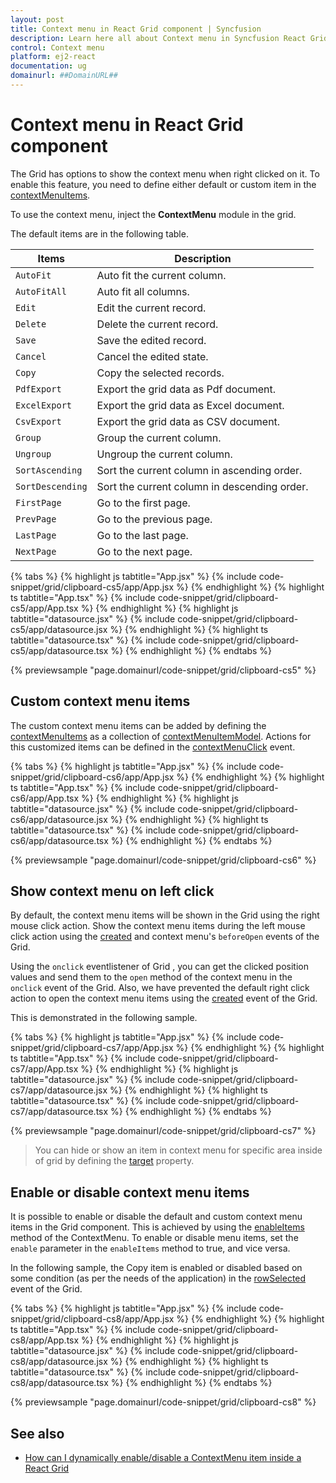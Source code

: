 ```yaml
---
layout: post
title: Context menu in React Grid component | Syncfusion
description: Learn here all about Context menu in Syncfusion React Grid component of Syncfusion Essential JS 2 and more.
control: Context menu 
platform: ej2-react
documentation: ug
domainurl: ##DomainURL##
---
```


# Context menu in React Grid component

The Grid has options to show the context menu when right clicked on it.
To enable this feature, you need to define either default or custom item in the [contextMenuItems](https://ej2.syncfusion.com/react/documentation/api/grid/#contextmenuitems).

To use the context menu, inject the **ContextMenu** module in the grid.

The default items are in the following table.

Items| Description
----|----
`AutoFit`|  Auto fit the current column.
`AutoFitAll` | Auto fit all columns.
`Edit`|  Edit the current record.
`Delete` | Delete the current record.
`Save` | Save the edited record.
`Cancel` | Cancel the edited state.
`Copy` | Copy the selected records.
`PdfExport` | Export the grid data as Pdf document.
`ExcelExport` | Export the grid data as Excel document.
`CsvExport` | Export the grid data as CSV document.
`Group` | Group the current column.
`Ungroup` | Ungroup the current column.
`SortAscending` | Sort the current column in ascending order.
`SortDescending` | Sort the current column in descending order.
`FirstPage` | Go to the first page.
`PrevPage` | Go to the previous page.
`LastPage` | Go to the last page.
`NextPage` | Go to the next page.

{% tabs %}
{% highlight js tabtitle="App.jsx" %}
{% include code-snippet/grid/clipboard-cs5/app/App.jsx %}
{% endhighlight %}
{% highlight ts tabtitle="App.tsx" %}
{% include code-snippet/grid/clipboard-cs5/app/App.tsx %}
{% endhighlight %}
{% highlight js tabtitle="datasource.jsx" %}
{% include code-snippet/grid/clipboard-cs5/app/datasource.jsx %}
{% endhighlight %}
{% highlight ts tabtitle="datasource.tsx" %}
{% include code-snippet/grid/clipboard-cs5/app/datasource.tsx %}
{% endhighlight %}
{% endtabs %}

 {% previewsample "page.domainurl/code-snippet/grid/clipboard-cs5" %}

## Custom context menu items

The custom context menu items can be added by defining the [contextMenuItems](https://ej2.syncfusion.com/react/documentation/api/grid/#contextmenuitems) as a collection of [contextMenuItemModel](https://ej2.syncfusion.com/react/documentation/api/grid/contextMenuItemModel).
Actions for this customized items can be defined in the [contextMenuClick](https://ej2.syncfusion.com/react/documentation/api/grid/#contextmenuclick) event.

{% tabs %}
{% highlight js tabtitle="App.jsx" %}
{% include code-snippet/grid/clipboard-cs6/app/App.jsx %}
{% endhighlight %}
{% highlight ts tabtitle="App.tsx" %}
{% include code-snippet/grid/clipboard-cs6/app/App.tsx %}
{% endhighlight %}
{% highlight js tabtitle="datasource.jsx" %}
{% include code-snippet/grid/clipboard-cs6/app/datasource.jsx %}
{% endhighlight %}
{% highlight ts tabtitle="datasource.tsx" %}
{% include code-snippet/grid/clipboard-cs6/app/datasource.tsx %}
{% endhighlight %}
{% endtabs %}

 {% previewsample "page.domainurl/code-snippet/grid/clipboard-cs6" %}

## Show context menu on left click

By default, the context menu items will be shown in the Grid using the right mouse click action. Show the context menu items during the left mouse click action using the [created](https://ej2.syncfusion.com/react/documentation/api/grid/#created) and context menu's `beforeOpen` events of the Grid.

Using the `onclick` eventlistener of Grid , you can get the clicked position values and send them to the `open` method of the context menu in the `onclick` event of the Grid. Also, we have prevented the default right click action to open the context menu items using the [created](https://ej2.syncfusion.com/react/documentation/api/grid/#created) event of the Grid.

This is demonstrated in the following sample.

{% tabs %}
{% highlight js tabtitle="App.jsx" %}
{% include code-snippet/grid/clipboard-cs7/app/App.jsx %}
{% endhighlight %}
{% highlight ts tabtitle="App.tsx" %}
{% include code-snippet/grid/clipboard-cs7/app/App.tsx %}
{% endhighlight %}
{% highlight js tabtitle="datasource.jsx" %}
{% include code-snippet/grid/clipboard-cs7/app/datasource.jsx %}
{% endhighlight %}
{% highlight ts tabtitle="datasource.tsx" %}
{% include code-snippet/grid/clipboard-cs7/app/datasource.tsx %}
{% endhighlight %}
{% endtabs %}

 {% previewsample "page.domainurl/code-snippet/grid/clipboard-cs7" %}

> You can hide or show an item in context menu for specific area inside of grid by defining the [target](https://ej2.syncfusion.com/react/documentation/api/grid/contextMenuItemModel/#target) property.

## Enable or disable context menu items

It is possible to enable or disable the default and custom context menu items in the Grid component. This is achieved by using the [enableItems](https://ej2.syncfusion.com/react/documentation/api/context-menu/#enableitems) method of the ContextMenu. To enable or disable menu items, set the `enable` parameter in the `enableItems` method to true, and vice versa.

In the following sample, the Copy item is enabled or disabled based on some condition (as per the needs of the application) in the [rowSelected](https://ej2.syncfusion.com/react/documentation/api/grid#rowselected) event of the Grid.

{% tabs %}
{% highlight js tabtitle="App.jsx" %}
{% include code-snippet/grid/clipboard-cs8/app/App.jsx %}
{% endhighlight %}
{% highlight ts tabtitle="App.tsx" %}
{% include code-snippet/grid/clipboard-cs8/app/App.tsx %}
{% endhighlight %}
{% highlight js tabtitle="datasource.jsx" %}
{% include code-snippet/grid/clipboard-cs8/app/datasource.jsx %}
{% endhighlight %}
{% highlight ts tabtitle="datasource.tsx" %}
{% include code-snippet/grid/clipboard-cs8/app/datasource.tsx %}
{% endhighlight %}
{% endtabs %}

 {% previewsample "page.domainurl/code-snippet/grid/clipboard-cs8" %}

## See also

* [How can I dynamically enable/disable a ContextMenu item inside a React Grid](https://www.syncfusion.com/forums/159508/how-can-i-dynamically-enable-disable-a-contextmenu-item-inside-a-react-grid)
